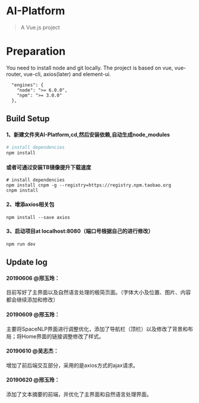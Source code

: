 # AI-Platform

> A Vue.js project

# Preparation
You need to install node and git locally. The project is based on vue, vue-router, vue-cli, axios(later) and element-ui. 
```
  "engines": {
    "node": ">= 6.0.0",
    "npm": ">= 3.0.0"
  },
```
## Build Setup

#### 1、新建文件夹AI-Platform,cd,然后安装依赖,自动生成node_modules
``` bash
# install dependencies
npm install
```
#### 或者可通过安装TB镜像提升下载速度
``` 
# install dependencies
npm install cnpm -g --registry=https://registry.npm.taobao.org
cnpm install
```
#### 2、增添axios相关包
``` 
npm install --save axios
```
#### 3、启动项目at localhost:8080（端口号根据自己的进行修改）
``` 
npm run dev
```

## Update log

#### 20190606 @邢玉玲：
目前写好了主界面以及自然语言处理的极简页面。（字体大小及位置、图片、内容都会继续添加和修改）
#### 20190609 @邢玉玲：
主要将SpaceNLP界面进行调整优化，添加了导航栏（顶栏）以及修改了背景和布局；将Home界面的链接调整修改了样式。
#### 20190610 @吴志杰：
增加了前后端交互部分，采用的是axios方式的ajax请求。
#### 20190620 @邢玉玲：
添加了文本摘要的前端，并优化了主界面和自然语言处理界面。


